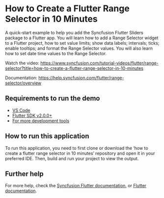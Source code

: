 # How to Create a Flutter Range Selector in 10 Minutes
A quick-start example to help you add the Syncfusion Flutter Sliders package to a Flutter app. You will learn how to add a Range Selector widget to a Flutter project, how to set value limits; show data labels; intervals; ticks; enable tooltips; and format the Range Selector values. You will also learn how to set date time values to the Range Selector.

Watch the video: https://www.syncfusion.com/tutorial-videos/flutter/range-selector?title=how-to-create-a-flutter-range-selector-in-10-minutes

Documentation: https://help.syncfusion.com/flutter/range-selector/overview 

## Requirements to run the demo
* [VS Code](https://code.visualstudio.com/download)
* [Flutter SDK v2.0.0+](https://flutter.dev/docs/development/tools/sdk/overview)
* [For more development tools](https://flutter.dev/docs/development/tools/devtools/overview)

## How to run this application
To run this application, you need to first clone or download the ‘how to create a flutter range selector in 10 minutes’ repository and open it in your preferred IDE. Then, build and run your project to view the output.

## Further help
For more help, check the [Syncfusion Flutter documentation](https://help.syncfusion.com/flutter/introduction/overview), or
 [Flutter documentation](https://flutter.dev/docs/get-started/install).
